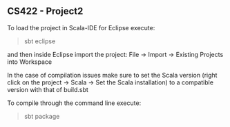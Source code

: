CS422 - Project2
-----------------

To load the project in Scala-IDE for Eclipse execute: 
> sbt eclipse

and then inside Eclipse import the project:
File -> Import -> Existing Projects into Workspace

In the case of compilation issues make sure to set the Scala version (right click on the project -> Scala -> Set the Scala installation) to a compatible version with that of build.sbt

To compile through the command line execute:
> sbt package




